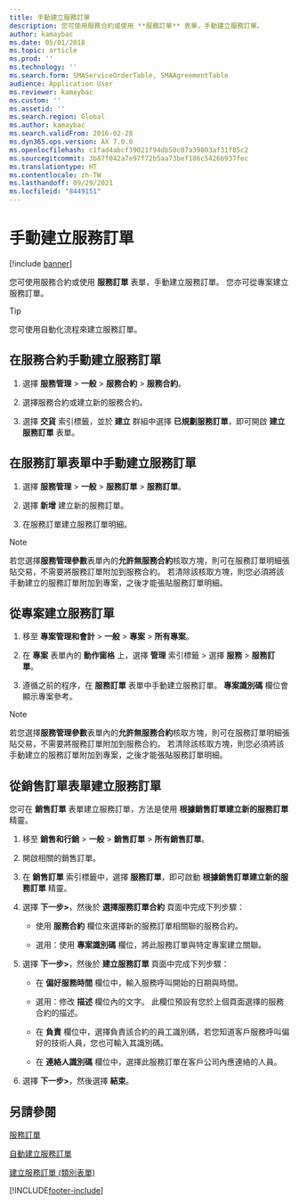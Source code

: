 ```yaml
---
title: 手動建立服務訂單
description: 您可使用服務合約或使用 **服務訂單** 表單，手動建立服務訂單。
author: kamaybac
ms.date: 05/01/2018
ms.topic: article
ms.prod: ''
ms.technology: ''
ms.search.form: SMAServiceOrderTable, SMAAgreementTable
audience: Application User
ms.reviewer: kamaybac
ms.custom: ''
ms.assetid: ''
ms.search.region: Global
ms.author: kamaybac
ms.search.validFrom: 2016-02-28
ms.dyn365.ops.version: AX 7.0.0
ms.openlocfilehash: c1fad4abcf39021f94db50c07a39803af31f85c2
ms.sourcegitcommit: 3b87f042a7e97f72b5aa73bef186c5426b937fec
ms.translationtype: HT
ms.contentlocale: zh-TW
ms.lasthandoff: 09/29/2021
ms.locfileid: "8449151"
---
```

# <a name="create-service-orders-manually"></a>手動建立服務訂單    

[!include [banner](../includes/banner.md)]


您可使用服務合約或使用 **服務訂單** 表單，手動建立服務訂單。 您亦可從專案建立服務訂單。

> [!TIP]
> <P>您可使用自動化流程來建立服務訂單。 

## <a name="create-a-service-order-manually-from-a-service-agreement"></a>在服務合約手動建立服務訂單

1.  選擇 **服務管理** \> **一般** \> **服務合約** \> **服務合約**。

2.  選擇服務合約或建立新的服務合約。

3.  選擇 **交貨** 索引標籤，並於 **建立** 群組中選擇 **已規劃服務訂單**，即可開啟 **建立服務訂單** 表單。

## <a name="create-a-service-order-manually-in-the-service-orders-form"></a>在服務訂單表單中手動建立服務訂單

1.  選擇 **服務管理** \> **一般** \> **服務訂單** \> **服務訂單**。

2.  選擇 **新增** 建立新的服務訂單。

3.  在服務訂單建立服務訂單明細。

> [!NOTE]
> <P>若您選擇<STRONG>服務管理參數</STRONG>表單內的<STRONG>允許無服務合約</STRONG>核取方塊，則可在服務訂單明細張貼交易，不需要將服務訂單附加到服務合約。 若清除該核取方塊，則您必須將該手動建立的服務訂單附加到專案，之後才能張貼服務訂單明細。</P>

## <a name="create-a-service-order-from-a-project"></a>從專案建立服務訂單

1.  移至 **專案管理和會計** \> **一般** \> **專案** \> **所有專案**。

2.  在 **專案** 表單內的 **動作窗格** 上，選擇 **管理** 索引標籤 \> 選擇 **服務** \> **服務訂單**。

3.  遵循之前的程序，在 **服務訂單** 表單中手動建立服務訂單。 **專案識別碼** 欄位會顯示專案參考。

> [!NOTE]
> <P>若您選擇<STRONG>服務管理參數</STRONG>表單內的<STRONG>允許無服務合約</STRONG>核取方塊，則可在服務訂單明細張貼交易，不需要將服務訂單附加到服務合約。 若清除該核取方塊，則您必須將該手動建立的服務訂單附加到專案，之後才能張貼服務訂單明細。</P>

## <a name="create-a-service-order-from-the-sales-order-form"></a>從銷售訂單表單建立服務訂單

您可在 **銷售訂單** 表單建立服務訂單，方法是使用 **根據銷售訂單建立新的服務訂單** 精靈。

1.  移至 **銷售和行銷** \> **一般** \> **銷售訂單** \> **所有銷售訂單**。

2.  開啟相關的銷售訂單。

3.  在 **銷售訂單** 索引標籤中，選擇 **服務訂單**，即可啟動 **根據銷售訂單建立新的服務訂單** 精靈。

4.  選擇 **下一步\>**，然後於 **選擇服務訂單合約** 頁面中完成下列步驟：
    
      - 使用 **服務合約** 欄位來選擇新的服務訂單相關聯的服務合約。
    
      - 選用：使用 **專案識別碼** 欄位，將此服務訂單與特定專案建立關聯。

5.  選擇 **下一步\>**，然後於 **建立服務訂單** 頁面中完成下列步驟：
    
      - 在 **偏好服務時間** 欄位中，輸入服務呼叫開始的日期與時間。
    
      - 選用：修改 **描述** 欄位內的文字。 此欄位預設有您於上個頁面選擇的服務合約的描述。
    
      - 在 **負責** 欄位中，選擇負責該合約的員工識別碼，若您知道客戶服務呼叫偏好的技術人員，您也可輸入其識別碼。
    
      - 在 **連絡人識別碼** 欄位中，選擇此服務訂單在客戶公司內應連絡的人員。

6.  選擇 **下一步\>**，然後選擇 **結束**。


## <a name="see-also"></a>另請參閱

[服務訂單](service-orders.md)

[自動建立服務訂單](create-service-orders-automatically.md)

[建立服務訂單 (類別表單)](https://technet.microsoft.com/library/aa553901\(v=ax.60\)) 



[!INCLUDE[footer-include](../../includes/footer-banner.md)]